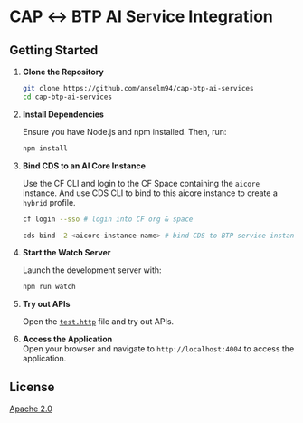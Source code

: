 # CAP ↔ BTP AI Service Integration

## Getting Started

1. **Clone the Repository**

   ```bash
   git clone https://github.com/anselm94/cap-btp-ai-services
   cd cap-btp-ai-services
   ```

2. **Install Dependencies**

   Ensure you have Node.js and npm installed. Then, run:

   ```bash
   npm install
   ```

3. **Bind CDS to an AI Core Instance**

   Use the CF CLI and login to the CF Space containing the `aicore` instance. And use CDS CLI to bind to this aicore instance to create a `hybrid` profile.

   ```bash
   cf login --sso # login into CF org & space

   cds bind -2 <aicore-instance-name> # bind CDS to BTP service instance
   ```

4. **Start the Watch Server**

   Launch the development server with:

   ```bash
   npm run watch
   ```

5. **Try out APIs**

   Open the [`test.http`](./test.http) file and try out APIs.

6. **Access the Application**  
   Open your browser and navigate to `http://localhost:4004` to access the application.

## License

[Apache 2.0](./LICENSE)
